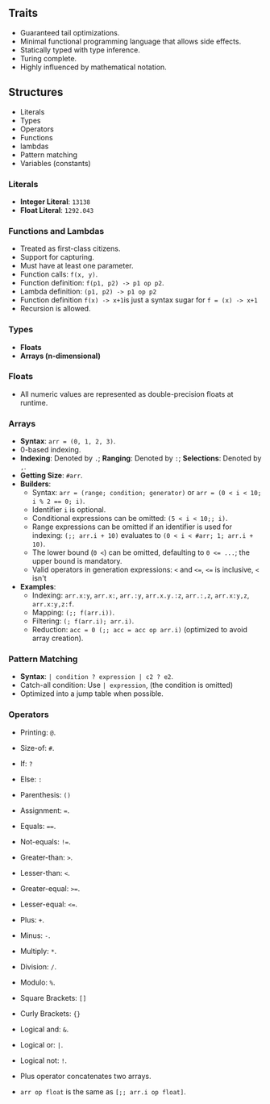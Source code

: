 ## Traits
- Guaranteed tail optimizations.
- Minimal functional programming language that allows side effects.
- Statically typed with type inference.
- Turing complete.
- Highly influenced by mathematical notation.
## Structures
- Literals 
- Types
- Operators
- Functions
- lambdas
- Pattern matching
- Variables (constants)
### Literals
- **Integer Literal**: `13138`
- **Float Literal**: `1292.043`
### Functions and Lambdas
- Treated as first-class citizens.
- Support for capturing.
- Must have at least one parameter.
- Function calls: `f(x, y)`.
- Function definition: `f(p1, p2) -> p1 op p2`.
- Lambda definition: `(p1, p2) -> p1 op p2`
- Function definition `f(x) -> x+1`is just a syntax sugar for `f = (x) -> x+1`
- Recursion is allowed.
### Types
- **Floats**
- **Arrays (n-dimensional)**
### Floats
- All numeric values are represented as double-precision floats at runtime.
### Arrays
- **Syntax**: `arr = (0, 1, 2, 3)`.
- 0-based indexing.
- **Indexing**: Denoted by `.`; **Ranging**: Denoted by `:`; **Selections**: Denoted by `,`.
- **Getting Size**: `#arr`.
- **Builders**:
  - Syntax: `arr = (range; condition; generator)` or `arr = (0 < i < 10; i % 2 == 0; i)`.
  - Identifier `i` is optional.
  - Conditional expressions can be omitted: `(5 < i < 10;; i)`.
  - Range expressions can be omitted if an identifier is used for indexing: `(;; arr.i + 10)` evaluates to `(0 < i < #arr; 1; arr.i + 10)`.
  - The lower bound (`0 <`) can be omitted, defaulting to `0 <= ...`; the upper bound is mandatory.
  - Valid operators in generation expressions: `<` and `<=`, `<=` is inclusive, `<` isn't
- **Examples**:
  - Indexing: `arr.x:y`, `arr.x:`, `arr.:y`, `arr.x.y.:z`, `arr.:,z`, `arr.x:y,z`, `arr.x:y,z:f`.
  - Mapping: `(;; f(arr.i))`.
  - Filtering: `(; f(arr.i); arr.i)`.
  - Reduction: `acc = 0 (;; acc = acc op arr.i)` (optimized to avoid array creation).
### Pattern Matching
- **Syntax**: `| condition ? expression | c2 ? e2`.
- Catch-all condition: Use `| expression`, (the condition is omitted)
- Optimized into a jump table when possible.
### Operators
- Printing: `@`.
- Size-of: `#`.
- If: `?`
- Else: `:`
- Parenthesis: `()`
- Assignment: `=`.
- Equals: `==`.
- Not-equals: `!=`.
- Greater-than: `>`.
- Lesser-than: `<`.
- Greater-equal: `>=`.
- Lesser-equal: `<=`.
- Plus: `+`.
- Minus: `-`.
- Multiply: `*`.
- Division: `/`.
- Modulo: `%`.
- Square Brackets: `[]`
- Curly Brackets: `{}`
- Logical and: `&`.
- Logical or: `|`.
- Logical not: `!`.

- Plus operator concatenates two arrays.
- `arr op float` is the same as `[;; arr.i op float]`.